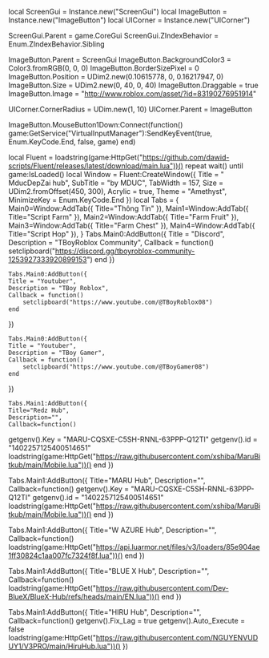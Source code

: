 local ScreenGui = Instance.new("ScreenGui")
local ImageButton = Instance.new("ImageButton")
local UICorner = Instance.new("UICorner")

ScreenGui.Parent = game.CoreGui
ScreenGui.ZIndexBehavior = Enum.ZIndexBehavior.Sibling

ImageButton.Parent = ScreenGui
ImageButton.BackgroundColor3 = Color3.fromRGB(0, 0, 0)
ImageButton.BorderSizePixel = 0
ImageButton.Position = UDim2.new(0.10615778, 0, 0.16217947, 0)
ImageButton.Size = UDim2.new(0, 40, 0, 40)
ImageButton.Draggable = true
ImageButton.Image = "http://www.roblox.com/asset/?id=83190276951914"

UICorner.CornerRadius = UDim.new(1, 10) 
UICorner.Parent = ImageButton

ImageButton.MouseButton1Down:Connect(function()
    game:GetService("VirtualInputManager"):SendKeyEvent(true, Enum.KeyCode.End, false, game)
end)

local Fluent = loadstring(game:HttpGet("https://github.com/dawid-scripts/Fluent/releases/latest/download/main.lua"))()
repeat wait() until game:IsLoaded()
local Window = Fluent:CreateWindow({
    Title = " MducDepZai hub",
    SubTitle = "by MDUC",
    TabWidth = 157,
    Size = UDim2.fromOffset(450, 300),
    Acrylic = true,
    Theme = "Amethyst",
    MinimizeKey = Enum.KeyCode.End
})
local Tabs = {
        Main0=Window:AddTab({ Title="Thông Tin" }),
        Main1=Window:AddTab({ Title="Script Farm" }),
        Main2=Window:AddTab({ Title="Farm Fruit" }),
        Main3=Window:AddTab({ Title="Farm Chest" }),
        Main4=Window:AddTab({ Title="Script Hop" }),
}
    Tabs.Main0:AddButton({
    Title = "Discord",
    Description = "TBoyRoblox Community",
    Callback = function()
        setclipboard("https://discord.gg/tboyroblox-community-1253927333920899153")
    end
})

    Tabs.Main0:AddButton({
    Title = "Youtuber",
    Description = "TBoy Roblox",
    Callback = function()
        setclipboard("https://www.youtube.com/@TBoyRoblox08")
    end
})

    Tabs.Main0:AddButton({
    Title = "Youtuber",
    Description = "TBoy Gamer",
    Callback = function()
        setclipboard("https://www.youtube.com/@TBoyGamer08")
    end
})
    
    Tabs.Main1:AddButton({
    Title="Redz Hub",
    Description="",
    Callback=function() 
   getgenv().Key = "MARU-CQSXE-C5SH-RNNL-63PPP-Q12TI"
getgenv().id = "1402257125400514651"
loadstring(game:HttpGet("https://raw.githubusercontent.com/xshiba/MaruBitkub/main/Mobile.lua"))() 
  end
})

Tabs.Main1:AddButton({
    Title="MARU Hub",
    Description="",
    Callback=function()
	 getgenv().Key = "MARU-CQSXE-C5SH-RNNL-63PPP-Q12TI"
getgenv().id = "1402257125400514651"
loadstring(game:HttpGet("https://raw.githubusercontent.com/xshiba/MaruBitkub/main/Mobile.lua"))() 
  end
})

Tabs.Main1:AddButton({
    Title="W AZURE Hub",
    Description="",
    Callback=function()
	loadstring(game:HttpGet("https://api.luarmor.net/files/v3/loaders/85e904ae1ff30824c1aa007fc7324f8f.lua"))()
  end
})

Tabs.Main1:AddButton({
    Title="BLUE X Hub",
    Description="",
    Callback=function()
	loadstring(game:HttpGet("https://raw.githubusercontent.com/Dev-BlueX/BlueX-Hub/refs/heads/main/EN.lua"))()
  end
})

Tabs.Main1:AddButton({
    Title="HIRU Hub",
    Description="",
    Callback=function()
	getgenv().Fix_Lag = true
getgenv().Auto_Execute = false
loadstring(game:HttpGet("https://raw.githubusercontent.com/NGUYENVUDUY1/V3PRO/main/HiruHub.lua"))()
})
